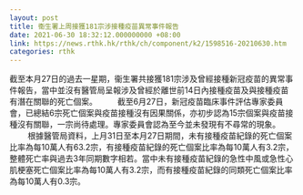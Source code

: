 ```yaml
---
layout: post
title: 衞生署上周接獲181宗涉接種疫苗異常事件報告
date: 2021-06-30 18:32:12.000000000 +08:00
link: https://news.rthk.hk/rthk/ch/component/k2/1598516-20210630.htm
categories: rthk
---
```


截至本月27日的過去一星期，衞生署共接獲181宗涉及曾經接種新冠疫苗的異常事件報告，當中並沒有醫管局呈報涉及曾經於離世前14日內接種疫苗及與接種疫苗有潛在關聯的死亡個案。
　　 
截至6月27日，新冠疫苗臨床事件評估專家委員會，已總結6宗死亡個案與疫苗接種沒有因果關係，亦初步認為15宗個案與疫苗接種沒有關聯，一宗尚待處理。專家委員會認為至今並未發現有不尋常的現象。
　　 
根據醫管局資料，上月31日至本月27日期間，未有接種疫苗紀錄的死亡個案比率為每10萬人有63.2宗，有接種疫苗紀錄的死亡個案比率為每10萬人有3.2宗，整體死亡率與過去3年同期數字相若。當中未有接種疫苗紀錄的急性中風或急性心肌梗塞死亡個案比率為每10萬人有3.2宗，而有接種疫苗紀錄的同類死亡個案比率為每10萬人有0.3宗。
